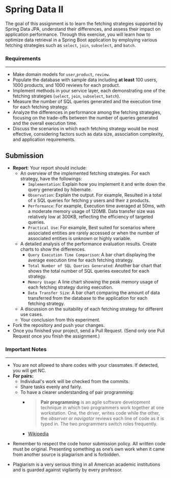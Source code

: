 

# Spring Data II

The goal of this assignment is to learn the fetching strategies supported by Spring Data JPA, understand their differences, and assess their impact on application performance. Through this exercise, you will learn how to optimize data retrieval in a Spring Boot application by employing various fetching strategies such as `select`, `join`, `subselect`, and `batch`.

###  Requirements
---
* Make domain models for `user`,`product`, `review`.
* Populate the database with sample data including **at least** 100 users, 1000 products, and 1000 reviews for each product.
* Implement methods in your service layer, each demonstrating one of the fetching strategies (`select`, `join`, `subselect`, `batch`).
* Measure the number of SQL queries generated and the execution time for each fetching strategy.
* Analyze the differences in performance among the fetching strategies, focusing on the trade-offs between the number of queries generated and the overall execution time.
* Discuss the scenarios in which each fetching strategy would be most effective, considering factors such as data size, association complexity, and application requirements.

## Submission

* **Report**: Your report should include:
	* An overview of the implemented fetching strategies. For each strategy, have the followings:
		* `Implementation`: Explain how you implement it and write down the query generated by hibernate.
		* `Observation`: Explain the output. For example, Resulted in a total of x SQL queries for fetching y users and their z products.
		* `Performance`: For example, Execution time averaged at 50ms, with a moderate memory usage of 120MB. Data transfer size was relatively low at 300KB, reflecting the efficiency of targeted queries.
		* `Practical Use`: For example, Best suited for scenarios where associated entities are rarely accessed or when the number of associated entities is unknown or highly variable.
	* A detailed analysis of the performance evaluation results. Create charts to show the differences.
		* `Query Execution Time Comparison`: A bar chart displaying the average execution time for each fetching strategy. 
		* `Total Number of SQL Queries Generated`: Another bar chart that shows the total number of SQL queries executed for each strategy. 
		* `Memory Usage`: A line chart showing the peak memory usage of each fetching strategy during execution.
		* `Data Transfer Size`: A bar chart comparing the amount of data transferred from the database to the application for each fetching strategy. 
	* A discussion on the suitability of each fetching strategy for different use cases.
	* Your conclusion from this experiment.
* Fork the repository and push your changes.
* Once you finished your project, send a Pull Request. (Send only one Pull Request once you finish the assignment.)

### Important Notes
---

 * You are not allowed to share codes with your classmates. If detected, you will get NC.
 * **For pairs:**
	 * Individual's work will be checked from the commits.
	 *  Share tasks evenly and fairly.
	 *  To have a clearer understanding of pair programming:
		 *  > **Pair programming** is an agile software development technique in which two programmers work together at one workstation. One, the _driver_, writes code while the other, the _observer_ or _navigator_ reviews each line of code as it is typed in. The two programmers switch roles frequently. 
		 * [Wikipedia](https://en.wikipedia.org/wiki/Pair_programming#:~:text=Pair%20programming%20is%20an%20agile,two%20programmers%20switch%20roles%20frequently.)

-   Remember to respect the code honor submission policy. All written code must be original. Presenting something as one’s own work when it came from another source is plagiarism and is forbidden.
    
-   Plagiarism is a very serious thing in all American academic institutions and is guarded against vigilantly by every professor.

